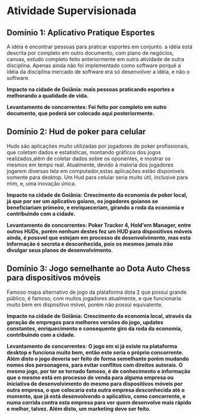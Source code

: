 <h1>Atividade Supervisionada</h1>

<h2>Domínio 1: Aplicativo Pratique Esportes</h2> 

A idéia é encontrar pessoas para praticar esportes em conjunto. a idéia está descrita por completo em outro documento, com plano de negócios, canvas, estudo completo feito anteriormente em outra atividade de outra disciplina. Apenas ainda não foi implementado como software porquê a idéia da disciplina mercado de software era só desenvolver a idéia, e não o software.

<b>Impacto na cidade de Goiânia: mais pessoas praticando esportes e melhorando a qualidade de vida.</b>

<b>Levantamento de concorrentes: Foi feito por completo em outro documento, que poderá ser colocado aqui posteriormente.</b>

<h2>Domínio 2: Hud de poker para celular</h2>

Huds são aplicações muito utilizadas por jogadores de poker profissionais, que coletam dados e estatísticas, montando gráficos dos jogos realizados,além de coletar dados sobre os oponentes, e mostrar os mesmos em tempo real. Atualmente, devido à maioria dos jogadores jogarem diversas tela em computador,estas aplicações estão disponíveis somente para desktop. Um Hud para celular seria muito útil, inclusive para mim, e, uma inovação única.

<b>Impacto na cidade de Goiânia: Crescimento da economia de poker local, já que por ser um aplicativo goiano, os jogadores goianos se beneficiariam primeiro, e enriqueceriam, girando a roda da economia e contribuindo com a cidade.</b>

<b>Levantamento de concorrentes: Poker Tracker 4, Hold'em Manager, entre outros HUDs, porém nenhum destes fez um HUD para dispositivos móveis ainda, é possvel que estejam em processo de desenvolvimento, mas esta informação é secreta e desconhecida, pois os mesmos jamais irão divulgar seus planos de desenvolvimento.</b>

<h2>Domínio 3: Jogo semelhante ao Dota Auto Chess para dispositivos móveis</h2>

Famoso mapa alternativo de jogo da plataforma dota 2 que possui grande público, é famoso, com muitos jogadores atualmente, e que funcionaria muito bem em dispositivo móvel, porém não possui equivalente.

<b>Impacto na cidade de Goiânia: Crescimento da economia local, através da geração de empregos para melhores versões do jogo, updates constantes, enriquecimento e consequente giro da roda da economia, contribuindo com a cidade.<b>
 
<b>Levantamento de concorrentes: O jogo em si já existe na plataforma desktop e funciona muito bem, então este seria o próprio concorrente. Além disto o jogo deveria ser feito de forma semelhante porém mudando nomes dos personagens, para evitar conflitos com direitos autorais. O mesmo jogo, por ter se tornado famoso, é de conhecimento e informação que o mesmo está em processo de venda para alguma empresa ou iniciativa de desenvolvimento do mesmo para dispositivos móveis por outra empresa, o que colocaria esta outra empresa desconhecida até o momento, que já está desenvolvendo o aplicativo, como concorrente, e numa corrida contra esta empresa para ver quem desenvolve mais rápido e melhor, talvez. Além disto, um marketing deve ser feito.</b>
